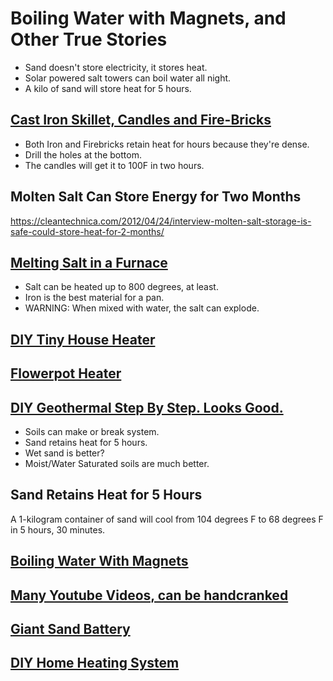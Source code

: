 # Boiling Water with Magnets, and Other True Stories

- Sand doesn't store electricity, it stores heat.  
- Solar powered salt towers can boil water all night. 
- A kilo of sand will store heat for 5 hours. 

## [Cast Iron Skillet, Candles and Fire-Bricks](https://www.youtube.com/watch?v=Wc7xm9CBzJ0)

- Both Iron and Firebricks retain heat for hours because they're dense. 
- Drill the holes at the bottom. 
- The candles will get it to 100F in two hours. 

## Molten Salt Can Store Energy for Two Months

https://cleantechnica.com/2012/04/24/interview-molten-salt-storage-is-safe-could-store-heat-for-2-months/

## [Melting Salt in a Furnace](https://www.youtube.com/watch?v=9QZ5In6P-A4)

- Salt can be heated up to 800 degrees, at least. 
- Iron is the best material for a pan.
- WARNING: When mixed with water, the salt can explode.

## [DIY Tiny House Heater](https://www.youtube.com/watch?v=eyRzcwGbvwE)

## [Flowerpot Heater](https://www.youtube.com/watch?v=b11dqKJrulk)

## [DIY Geothermal Step By Step. Looks Good.](https://www.youtube.com/watch?v=iS4corLQMyY)

- Soils can make or break system.
- Sand retains heat for 5 hours. 
- Wet sand is better?
- Moist/Water Saturated soils are much better.  

## Sand Retains Heat for 5 Hours

A 1-kilogram container of sand will cool from 104 degrees F to 68 degrees F in 5 hours, 30 minutes.

## [Boiling Water With Magnets](https://www.youtube.com/watch?v=Ua6brgZha-4)

## [Many Youtube Videos, can be handcranked](https://www.youtube.com/results?search_query=boil+water+magnets)

## [Giant Sand Battery](https://www.youtube.com/watch?v=p9PZ9Mykv4o)

## [DIY Home Heating System](https://www.youtube.com/watch?v=MUWjjjFgXdg)

